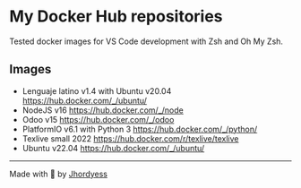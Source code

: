 # My Docker Hub repositories

Tested docker images for VS Code development with Zsh and Oh My Zsh.

## Images

- Lenguaje latino v1.4 with Ubuntu v20.04 <https://hub.docker.com/_/ubuntu/>
- NodeJS v16 <https://hub.docker.com/_/node>
- Odoo v15 <https://hub.docker.com/_/odoo>
- PlatformIO v6.1 with Python 3 <https://hub.docker.com/_/python/>
- Texlive small 2022 <https://hub.docker.com/r/texlive/texlive>
- Ubuntu v22.04 <https://hub.docker.com/_/ubuntu/>

---
Made with 💪 by [Jhordyess](https://www.jhordyess.com/)
